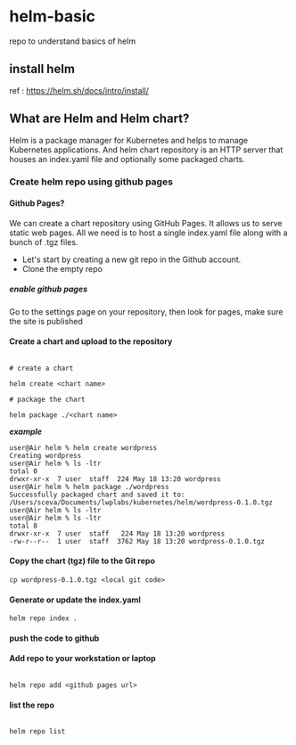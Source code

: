 # helm-basic
repo to understand basics of helm

## install helm

ref : https://helm.sh/docs/intro/install/


## What are Helm and Helm chart?

Helm is a package manager for Kubernetes and helps to manage Kubernetes applications. And helm chart repository is an HTTP server that houses an index.yaml file and optionally some packaged charts.

### Create helm repo using github pages

#### Github Pages?
We can create a chart repository using GitHub Pages. It allows us to serve static web pages. All we need is to host a single index.yaml file along with a bunch of .tgz files.


- Let's start by creating a new git repo in the Github account.
- Clone the empty repo


##### enable github pages

Go to the settings page on your repository, then look for pages, make sure the site is published

#### Create a chart and upload to the repository

```

# create a chart

helm create <chart name>

# package the chart

helm package ./<chart name>

```

***example*** 

```
user@Air helm % helm create wordpress
Creating wordpress
user@Air helm % ls -ltr
total 0
drwxr-xr-x  7 user  staff  224 May 18 13:20 wordpress
user@Air helm % helm package ./wordpress 
Successfully packaged chart and saved it to: /Users/sceva/Documents/lwplabs/kubernetes/helm/wordpress-0.1.0.tgz
user@Air helm % ls -ltr
user@Air helm % ls -ltr
total 8
drwxr-xr-x  7 user  staff   224 May 18 13:20 wordpress
-rw-r--r--  1 user  staff  3762 May 18 13:20 wordpress-0.1.0.tgz

```

#### Copy the chart (tgz) file to the Git repo

```
cp wordpress-0.1.0.tgz <local git code>
```

#### Generate or update the index.yaml

```
helm repo index .

```
#### push the code to github

#### Add repo to your workstation or laptop

```

helm repo add <github pages url>

```

#### list the repo 

```

helm repo list

```




